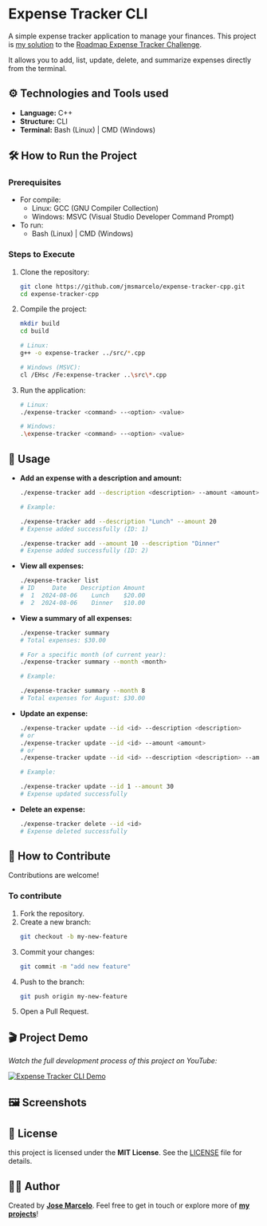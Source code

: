 # Expense Tracker CLI

A simple expense tracker application to manage your finances.
This project is [my solution]() to the [Roadmap Expense Tracker Challenge](https://roadmap.sh/projects/expense-tracker).

It allows you to add, list, update, delete, and summarize expenses directly from the terminal.

## ⚙️ Technologies and Tools used

- **Language:** C++
- **Structure:** CLI
- **Terminal:** Bash (Linux) | CMD (Windows)

## 🛠️ How to Run the Project

### Prerequisites

- For compile:
  - Linux: GCC (GNU Compiler Collection)
  - Windows: MSVC (Visual Studio Developer Command Prompt)
- To run:
  - Bash (Linux) | CMD (Windows)

### Steps to Execute

1. Clone the repository:
   ```bash
   git clone https://github.com/jmsmarcelo/expense-tracker-cpp.git
   cd expense-tracker-cpp
   ```

2. Compile the project:
   ```bash
   mkdir build
   cd build

   # Linux:
   g++ -o expense-tracker ../src/*.cpp

   # Windows (MSVC):
   cl /EHsc /Fe:expense-tracker ..\src\*.cpp
   ```

3. Run the application:
   ```Bash
   # Linux:
   ./expense-tracker <command> --<option> <value>

   # Windows:
   .\expense-tracker <command> --<option> <value>
   ```

## 📌 Usage

- **Add an expense with a description and amount:**

  ```bash
  ./expense-tracker add --description <description> --amount <amount>

  # Example:

  ./expense-tracker add --description "Lunch" --amount 20
  # Expense added successfully (ID: 1)

  ./expense-tracker add --amount 10 --description "Dinner"
  # Expense added successfully (ID: 2)
  ```

- **View all expenses:**

  ```bash
  ./expense-tracker list
  # ID     Date    Description Amount
  #  1  2024-08-06    Lunch    $20.00
  #  2  2024-08-06    Dinner   $10.00
  ```

- **View a summary of all expenses:**
  ```bash
  ./expense-tracker summary
  # Total expenses: $30.00

  # For a specific month (of current year):
  ./expense-tracker summary --month <month>

  # Example:

  ./expense-tracker summary --month 8
  # Total expenses for August: $30.00
  ```

- **Update an expense:**

  ```bash
  ./expense-tracker update --id <id> --description <description>
  # or
  ./expense-tracker update --id <id> --amount <amount>
  # or
  ./expense-tracker update --id <id> --description <description> --amount <amount>

  # Example:

  ./expense-tracker update --id 1 --amount 30
  # Expense updated successfully
  ```

- **Delete an expense:**

  ```bash
  ./expense-tracker delete --id <id>
  # Expense deleted successfully
  ```

## 📖 How to Contribute

Contributions are welcome!

### To contribute

  1. Fork the repository.
  2. Create a new branch:
     ```bash
     git checkout -b my-new-feature
     ```
  3. Commit your changes:
     ```bash
     git commit -m "add new feature"
     ```
  4. Push to the branch:
     ```bash
     git push origin my-new-feature
     ```
  5. Open a Pull Request.

## 🎬 Project Demo

*Watch the full development process of this project on YouTube:*

[![Expense Tracker CLI Demo](https://img.youtube.com/vi/VIDEO_ID/0.jpg)](https://www.youtube.com/watch?v=VIDEO_ID)

## 🖼️ Screenshots


## 📜 License

this project is licensed under the **MIT License**.
See the [LICENSE](https://github.com/jmsmarcelo/expense-tracker-cpp/blob/main/LICENSE) file for details.

## 🙋‍♂️ Author

Created by [**Jose Marcelo**](https://jmsmarcelo.github.io).
Feel free to get in touch or explore more of [**my projects**](https://github.com/jmsmarcelo?tab=repositories)!